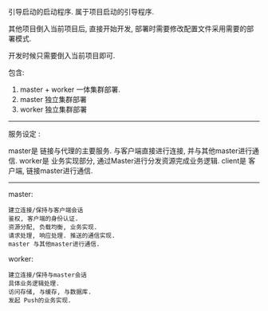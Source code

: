 引导启动的启动程序. 属于项目启动的引导程序. 

其他项目倒入当前项目后, 直接开始开发, 部署时需要修改配置文件采用需要的部署模式.

开发时候只需要倒入当前项目即可.

包含: 
1. master + worker 一体集群部署.
2. master 独立集群部署
3. worker 独立集群部署

---


服务设定 : 

master是 链接与代理的主要服务. 与客户端直接进行连接, 并与其他master进行通信.
worker是 业务实现部分, 通过Master进行分发资源完成业务逻辑. 
client是 客户端, 链接master进行通信.

-----

master: 
  
    建立连接/保持与客户端会话
    鉴权, 客户端的身份认证.
    资源分配, 负载均衡, 业务实现.
    请求处理, 响应处理. 推送的通信实现.
    master 与其他master进行通信.
    
    
worker: 
    
    建立连接/保持与master会话
    具体业务逻辑处理.
    访问存储, 与缓存, 与数据库.
    发起 Push的业务实现.
    